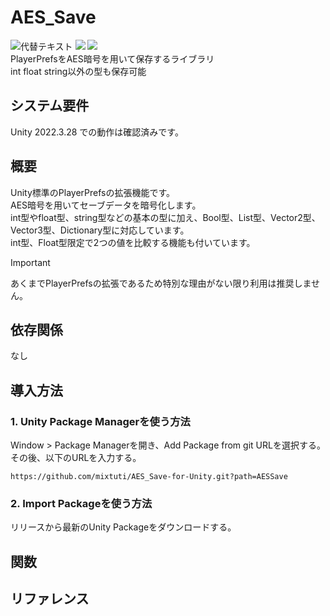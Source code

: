 # AES_Save
![代替テキスト](https://img.shields.io/badge/Unity-2022.3+-orange) <img src="http://img.shields.io/badge/License-Unlicense license-blue.svg?style=flat"> <img src="http://img.shields.io/badge/Language-C%23-green.svg?style=flat"><br>
PlayerPrefsをAES暗号を用いて保存するライブラリ<br>
int float string以外の型も保存可能

## システム要件
Unity 2022.3.28 での動作は確認済みです。

## 概要
Unity標準のPlayerPrefsの拡張機能です。<br>
AES暗号を用いてセーブデータを暗号化します。<br>
int型やfloat型、string型などの基本の型に加え、Bool型、List型、Vector2型、Vector3型、Dictionary型に対応しています。<br>
int型、Float型限定で2つの値を比較する機能も付いています。
> [!IMPORTANT]
> あくまでPlayerPrefsの拡張であるため特別な理由がない限り利用は推奨しません。

## 依存関係
なし

## 導入方法
### 1. Unity Package Managerを使う方法
Window > Package Managerを開き、Add Package from git URLを選択する。
その後、以下のURLを入力する。
```
https://github.com/mixtuti/AES_Save-for-Unity.git?path=AESSave
```
### 2. Import Packageを使う方法
リリースから最新のUnity Packageをダウンロードする。

## 関数
## リファレンス
